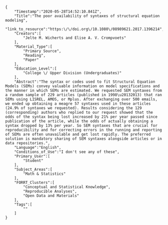 
    {
        "Timestamp":"2020-05-28T14:52:10.841Z",
        "Title":"The poor availability of syntaxes of structural equation modeling",
        "link_to_resource":"https:\/\/doi.org\/10.1080\/08989621.2017.1396214",
        "Creators":[
            "Jelte M. Wicherts and Elise A. V. Crompvoets"
        ],
        "Material_Type":[
            "Primary Source",
            "Reading",
            "Paper"
        ],
        "Education_Level":[
            "College \/ Upper Division (Undergraduates)"
        ],
        "Abstract":"The syntax or codes used to fit Structural Equation Models (SEMs) convey valuable information on model specifications and the manner in which SEMs are estimated. We requested SEM syntaxes from a random sample of 229 articles (published in 1998\u20132013) that ran SEMs using LISREL, AMOS, or Mplus. After exchanging over 500 emails, we ended up obtaining a meagre 57 syntaxes used in these articles (24.9% of syntaxes we requested). Results considering the 129 (corresponding) authors who replied to our request showed that the odds of the syntax being lost increased by 21% per year passed since publication of the article, while the odds of actually obtaining a syntax dropped by 13% per year. So SEM syntaxes that are crucial for reproducibility and for correcting errors in the running and reporting of SEMs are often unavailable and get lost rapidly. The preferred solution is mandatory sharing of SEM syntaxes alongside articles or in data repositories.",
        "Language":"English",
        "Conditions_of_Use":"I don't see any of these",
        "Primary_User":[
            "Student"
        ],
        "Subject_Areas":[
            "Math & Statistics"
        ],
        "FORRT_Clusters":[
            "Conceptual and Statistical Knowledge",
            "Reproducible Analyses",
            "Open Data and Materials"
        ],
        "Tags":[
            ""
        ]
    }
